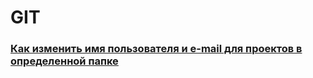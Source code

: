 # GIT

### [Как изменить имя пользователя и e-mail для проектов в определенной папке](./change_name_email.md)
